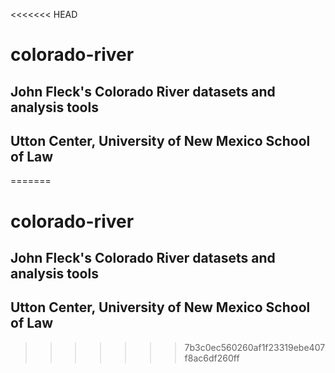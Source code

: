 <<<<<<< HEAD
# colorado-river
## John Fleck's Colorado River datasets and analysis tools
## Utton Center, University of New Mexico School of Law
=======
# colorado-river
## John Fleck's Colorado River datasets and analysis tools
## Utton Center, University of New Mexico School of Law
>>>>>>> 7b3c0ec560260af1f23319ebe407f8ac6df260ff
